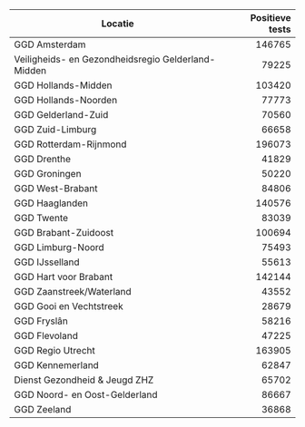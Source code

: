 | Locatie | Positieve tests |
|---------|----------------:|
| GGD Amsterdam                            | 146765 |
| Veiligheids- en Gezondheidsregio Gelderland-Midden | 79225 |
| GGD Hollands-Midden                      | 103420 |
| GGD Hollands-Noorden                     | 77773 |
| GGD Gelderland-Zuid                      | 70560 |
| GGD Zuid-Limburg                         | 66658 |
| GGD Rotterdam-Rijnmond                   | 196073 |
| GGD Drenthe                              | 41829 |
| GGD Groningen                            | 50220 |
| GGD West-Brabant                         | 84806 |
| GGD Haaglanden                           | 140576 |
| GGD Twente                               | 83039 |
| GGD Brabant-Zuidoost                     | 100694 |
| GGD Limburg-Noord                        | 75493 |
| GGD IJsselland                           | 55613 |
| GGD Hart voor Brabant                    | 142144 |
| GGD Zaanstreek/Waterland                 | 43552 |
| GGD Gooi en Vechtstreek                  | 28679 |
| GGD Fryslân                              | 58216 |
| GGD Flevoland                            | 47225 |
| GGD Regio Utrecht                        | 163905 |
| GGD Kennemerland                         | 62847 |
| Dienst Gezondheid & Jeugd ZHZ            | 65702 |
| GGD Noord- en Oost-Gelderland            | 86667 |
| GGD Zeeland                              | 36868 |
